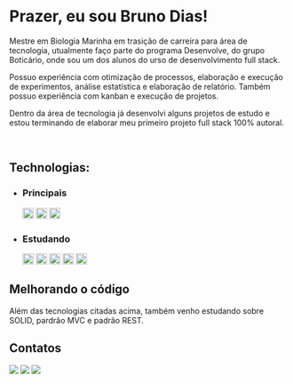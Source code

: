 <h1>Prazer, eu sou Bruno Dias!</h1>
<div>
  <p>
    Mestre em Biologia Marinha em trasição de carreira para área de tecnologia, utualmente faço parte do programa Desenvolve, do grupo Boticário, onde sou um dos alunos
    do urso de desenvolvimento full stack.
  </p>
  <p>
    Possuo experiência com otimização de processos, elaboração e execução de experimentos, análise estatística e elaboração de relatório. Também possuo experiência com         kanban e execução de projetos. 
  </p>
   <p>
    Dentro da área de tecnologia já desenvolvi alguns projetos de estudo e estou terminando de elaborar meu primeiro projeto full stack 100% autoral.
  </p>
 </div>

<div style="display: inline_block"><br> 
  <h2>Technologias:</h2>
  <ul>
    <li>
      <h3>Principais</h3>
      <img height="20em" src="https://img.shields.io/badge/-JavaScript-yellow"/>
      <img height="20em" src="https://img.shields.io/badge/-HTML-orange"/>
      <img height="20em" src="https://img.shields.io/badge/-CSS-blue"/>
    </li>
    <li>
      <h3>Estudando</h3>
      <img height="20em" src="https://img.shields.io/badge/-PHP-blueviolet"/>
      <img height="20em" src="https://img.shields.io/badge/-NodeJS-green"/>
      <img height="20em" src="https://img.shields.io/badge/-MySQL-blue"/>
      <img height="20em" src="https://img.shields.io/badge/-Express-yellowgreen"/>
      <img height="20em" src="https://img.shields.io/badge/-React-blue"/>
    </li>
  </ul>
</div>
<div>
  <h2>Melhorando o código</h2>
  <p>
    Além das tecnologias citadas acima, também venho estudando sobre SOLID, pardrão MVC e padrão REST.
  </p>
 </div>
 <div>
  <h2>Contatos</h2>
  <a href = "mailto:dias.desenvolvedor@gmail.com"><img src="https://img.shields.io/badge/Gmail-D14836?style=for-the-badge&logo=gmail&logoColor=white" target="_blank"></a>
  <a href="https://www.linkedin.com/in/brunodiasdev/" target="_blank"><img src="https://img.shields.io/badge/-LinkedIn-%230077B5?style=for-the-badge&logo=linkedin& logoColor=white" target="_blank"></a> <a href="https://curriculo-bcdias.vercel.app/" target="_blank"><img src="https://img.shields.io/badge/-Portfolio-brightgreen?style=for-the-badge&logo=vercel& logoColor=white" target="_blank"></a> 
 </div>

 
